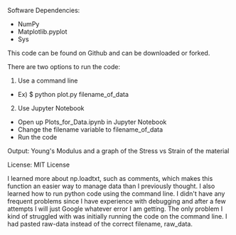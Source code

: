 Software Dependencies:
- NumPy
- Matplotlib.pyplot
- Sys

This code can be found on Github and can be downloaded or forked.

There are two options to run the code:
1) Use a command line
- Ex) $ python plot.py filename_of_data

2) Use Jupyter Notebook
- Open up Plots_for_Data.ipynb in Jupyter Notebook
- Change the filename variable to filename_of_data
- Run the code

Output: Young's Modulus and a graph of the Stress vs Strain of the material

License: MIT License

I learned more about np.loadtxt, such as comments, which makes this function
an easier way to manage data than I previously thought. I also learned how to
run python code using the command line. I didn't have any frequent problems
since I have experience with debugging and after a few attempts I will just
Google whatever error I am getting. The only problem I kind of struggled with
was initially running the code on the command line. I had pasted raw-data
instead of the correct filename, raw_data.
